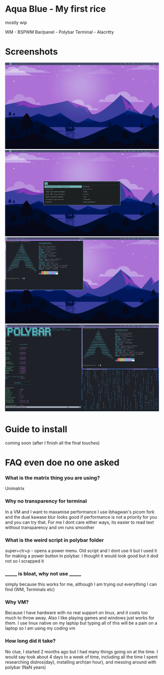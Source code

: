 # Aqua Blue - My first rice

mostly wip

WM - BSPWM
Bar/panel - Polybar
Terminal - Alacritty

# Screenshots
![ss1](https://github.com/RocKing1001/aqua-blue/blob/main/screenshots/ss1.png?raw=true)
![ss2](https://github.com/RocKing1001/aqua-blue/blob/main/screenshots/ss2-rofi.png?raw=true)
![ss3](https://github.com/RocKing1001/aqua-blue/blob/main/screenshots/ss3-neofetch-floating.png?raw=true)
![ss3](https://github.com/RocKing1001/aqua-blue/blob/main/screenshots/ss-4-chaos.png?raw=true)

# Guide to install
coming soon (after I finish all the final touches)

# FAQ even doe no one asked

### What is the matrix thing you are using?
Unimatrix

### Why no transparency for terminal
In a VM and I want to maxamise performance
I use ibhagwan's picom fork and the dual kawase blur looks good if performance is not a priority for you and you can try that. For me I dont care either ways, its easier to read text without transparency and vm runs smoother

### What is the weird script in polybar folder
super+ctr+p - opens a power menu. Old script and I dont use it but I used it for making a power button in polybar. I thought it would look good but it dod not so I scrapped it

### \_\_\_\_\_ is bloat, why not use \_\_\_\_\_
simply because this works for me, although I am trying out everything I can find (WM, Terminals etc)

### Why VM?
Because I have hardware with no real support on linux, and it costs too much to throw away. Also I like playing games and windows just works for them. I use linux native on my laptop but typing all of this will be a pain on a laptop so I am using my coding vm

### How long did it take?
No clue, I started 2 months ago but I had many things going on at the time. I would say took about 4 days to a week of time, including all the time I spent researching distros(day), installing arch(an hour), and messing around with polybar (NaN years)
